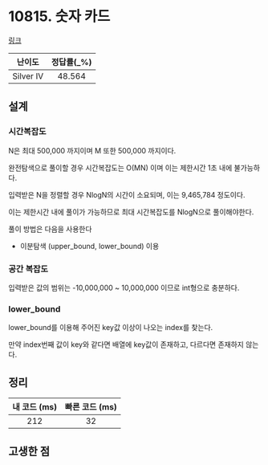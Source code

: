 # 10815. 숫자 카드

[링크](https://www.acmicpc.net/problem/10815)

|  난이도   | 정답률(\_%) |
| :-------: | :---------: |
| Silver IV |   48.564    |

## 설계

### 시간복잡도

N은 최대 500,000 까지이며 M 또한 500,000 까지이다.

완전탐색으로 풀이할 경우 시간복잡도는 O(MN) 이며 이는 제한시간 1초 내에 불가능하다.

입력받은 N을 정렬할 경우 NlogN의 시간이 소요되며, 이는 9,465,784 정도이다.

이는 제한시간 내에 풀이가 가능하므로 최대 시간복잡도를 NlogN으로 풀이해야한다.

풀이 방법은 다음을 사용한다

- 이분탐색 (upper_bound, lower_bound) 이용

### 공간 복잡도

입력받은 값의 범위는 -10,000,000 ~ 10,000,000 이므로 int형으로 충분하다.

### lower_bound

lower_bound를 이용해 주어진 key값 이상이 나오는 index를 찾는다.

만약 index번째 값이 key와 같다면 배열에 key값이 존재하고, 다르다면 존재하지 않는다.

## 정리

| 내 코드 (ms) | 빠른 코드 (ms) |
| :----------: | :------------: |
|     212      |       32       |

## 고생한 점
